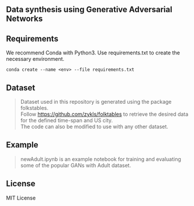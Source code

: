 ## Data synthesis using Generative Adversarial Networks 

## Requirements

We recommend Conda with Python3. Use requirements.txt to create the necessary environment.  
```
conda create --name <env> --file requirements.txt
```

## Dataset
> Dataset used in this repository is generated using the package folkstables.<br/>
Follow https://github.com/zykls/folktables to retrieve the desired data for the defined time-span and US city.<br/>
The code can also be modified to use with any other dataset.</br>

## Example
> newAdult.ipynb is an example notebook for training and evaluating some of the popular GANs with Adult dataset.


## License
MIT License

